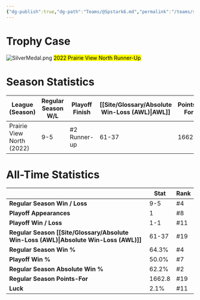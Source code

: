 ```yaml
---
{"dg-publish":true,"dg-path":"Teams/@Spstark6.md","permalink":"/teams/spstark6/"}
---
```


# Trophy Case

![SilverMedal.png](/img/user/z_Assets/img/SilverMedal.png)
<mark class="grey mark-border">2022 Prairie View North Runner-Up</mark>
# Season Statistics
| **League (Season)** | **Regular Season W/L** | **Playoff Finish** | **[[Site/Glossary/Absolute Win-Loss (AWL)\|AWL]]** | **Points-For** |
| ------------------- | ---------------------- | ------------------ | ------------------------------------ | -------------- |
| Prairie View North (2022) | 9-5 | #2 Runner-up | 61-37 | 1662.8 |
# All-Time Statistics
|                                                | **Stat** | **Rank** |
| ---------------------------------------------- | -------- | -------- |
| **Regular Season Win / Loss**                  | 9-5      | #4       |
| **Playoff Appearances**                        | 1        | #8       |
| **Playoff Win / Loss**                         | 1-1      | #11      |
| **Regular Season [[Site/Glossary/Absolute Win-Loss (AWL)\|Absolute Win-Loss (AWL)]]** | 61-37    | #19      |
| **Regular Season Win %**                       | 64.3%    | #4       |
| **Playoff Win %**                              | 50.0%    | #7       |
| **Regular Season Absolute Win %**              | 62.2%    | #2       |
| **Regular Season Points-For**                  | 1662.8   | #19      |
| **Luck**                                       | 2.1%     | #11      |